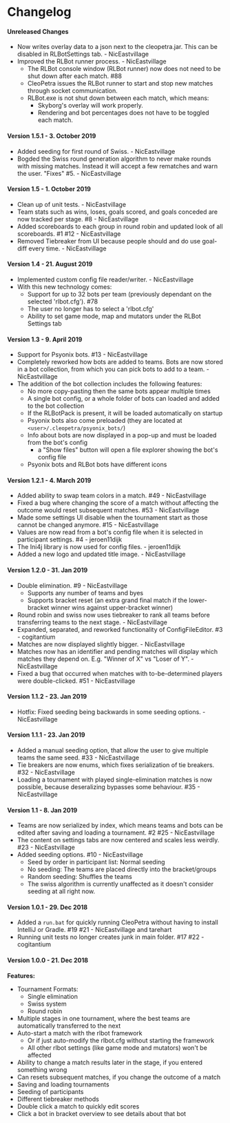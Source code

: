 # Changelog

#### Unreleased Changes
- Now writes overlay data to a json next to the cleopetra.jar. This can be disabled in RLBotSettings tab. - NicEastvillage
- Improved the RLBot runner process. - NicEastvillage
    - The RLBot console window (RLBot runner) now does not need to be shut down after each match. #88
    - CleoPetra issues the RLBot runner to start and stop new matches through socket communication.
    - RLBot.exe is not shut down between each match, which means:
        - Skyborg's overlay will work properly.
        - Rendering and bot percentages does not have to be toggled each match.


#### Version 1.5.1 - 3. October 2019
- Added seeding for first round of Swiss. - NicEastvillage
- Bogded the Swiss round generation algorithm to never make rounds with missing matches. Instead
  it will accept a few rematches and warn the user. "Fixes" #5. - NicEastvillage

#### Version 1.5 - 1. October 2019
- Clean up of unit tests. - NicEastvillage
- Team stats such as wins, loses, goals scored, and goals conceded are now tracked per stage. #8 - NicEastvillage
- Added scoreboards to each group in round robin and updated look of all scoreboards. #1 #12 - NicEastvillage
- Removed Tiebreaker from UI because people should and do use goal-diff every time. - NicEastvillage

#### Version 1.4 - 21. August 2019
- Implemented custom config file reader/writer. - NicEastvillage
- With this new technology comes:
    - Support for up to 32 bots per team (previously dependant on the selected 'rlbot.cfg'). #78
    - The user no longer has to select a 'rlbot.cfg'
    - Ability to set game mode, map and mutators under the RLBot Settings tab

#### Version 1.3 - 9. April 2019
- Support for Psyonix bots. #13 - NicEastvillage
- Completely reworked how bots are added to teams. Bots are now stored in a bot collection, from which you can pick bots to add to a team. - NicEastvillage
- The addition of the bot collection includes the following features:
    - No more copy-pasting then the same bots appear multiple times
    - A single bot config, or a whole folder of bots can loaded and added to the bot collection
    - If the RLBotPack is present, it will be loaded automatically on startup
    - Psyonix bots also come preloaded (they are located at `<user>/.cleopetra/psyonix_bots/`)
    - Info about bots are now displayed in a pop-up and must be loaded from the bot's config
        - a "Show files" button will open a file explorer showing the bot's config file
    - Psyonix bots and RLBot bots have different icons

#### Version 1.2.1 - 4. March 2019
- Added ability to swap team colors in a match. #49 - NicEastvillage
- Fixed a bug where changing the score of a match without affecting the outcome would reset subsequent matches. #53 - NicEastvillage
- Made some settings UI disable when the tournament start as those cannot be changed anymore. #15 - NicEastvillage
- Values are now read from a bot's config file when it is selected in participant settings. #4 - jeroen11dijk
- The Ini4j library is now used for config files. - jeroen11dijk
- Added a new logo and updated title image. - NicEastvillage

#### Version 1.2.0 - 31. Jan 2019
- Double elimination. #9 - NicEastvillage
    - Supports any number of teams and byes
    - Supports bracket reset (an extra grand final match if the lower-bracket winner wins against upper-bracket winner)
- Round robin and swiss now uses tiebreaker to rank all teams before transferring teams to the next stage. - NicEastvillage
- Expanded, separated, and reworked functionality of ConfigFileEditor. #3 - cogitantium
- Matches are now displayed slightly bigger. - NicEastvillage
- Matches now has an identifier and pending matches will display which matches they depend on. E.g. "Winner of X" vs "Loser of Y". - NicEastvillage
- Fixed a bug that occurred when matches with to-be-determined players were double-clicked. #51 - NicEastvillage

#### Version 1.1.2 - 23. Jan 2019
- Hotfix: Fixed seeding being backwards in some seeding options. - NicEastvillage

#### Version 1.1.1 - 23. Jan 2019
- Added a manual seeding option, that allow the user to give multiple teams the same seed. #33 - NicEastvillage
- Tie breakers are now enums, which fixes serialization of tie breakers. #32 - NicEastvillage
- Loading a tournament with played single-elimination matches is now possible, because deseralizing bypasses some behaviour. #35 - NicEastvillage

#### Version 1.1 - 8. Jan 2019
- Teams are now serialized by index, which means teams and bots can be edited after saving and loading a tournament. #2 #25 - NicEastvillage
- The content on settings tabs are now centered and scales less weirdly. #23 - NicEastvillage
- Added seeding options. #10 - NicEastvillage
    - Seed by order in participant list: Normal seeding
    - No seeding: The teams are placed directly into the bracket/groups
    - Random seeding: Shuffles the teams
    - The swiss algorithm is currently unaffected as it doesn't consider seeding at all right now.

#### Version 1.0.1 - 29. Dec 2018
- Added a `run.bat` for quickly running CleoPetra without having to install IntelliJ or Gradle. #19 #21 - NicEastvillage and tarehart
- Running unit tests no longer creates junk in main folder. #17 #22 - cogitantium

#### Version 1.0.0 - 21. Dec 2018
**Features:**
- Tournament Formats:
    - Single elimination
    - Swiss system
    - Round robin
- Multiple stages in one tournament, where the best teams are automatically transferred to the next
- Auto-start a match with the rlbot framework
    - Or if just auto-modify the rlbot.cfg without starting the framework
    - All other rlbot settings (like game mode and mutators) won't be affected
- Ability to change a match results later in the stage, if you entered something wrong
- Can resets subsequent matches, if you change the outcome of a match
- Saving and loading tournaments
- Seeding of participants
- Different tiebreaker methods
- Double click a match to quickly edit scores
- Click a bot in bracket overview to see details about that bot

